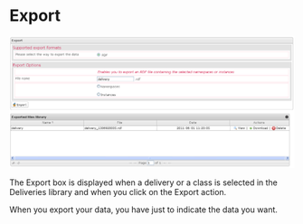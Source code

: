 <!--
parent: Deliveries
created_at: '2012-04-12 19:10:41'
updated_at: '2013-03-13 14:09:25'
authors:
    - 'Jérôme Bogaerts'
contributors:
    - 'Sophie Doublet'
tags:
    - Deliveries
-->

Export
======

![](../resources/deliveries-export.png)

The Export box is displayed when a delivery or a class is selected in the Deliveries library and when you click on the Export action.

When you export your data, you have just to indicate the data you want.


